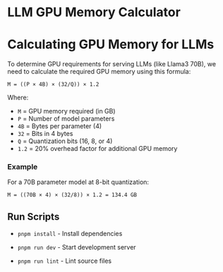 # LLM GPU Memory Calculator

# Calculating GPU Memory for LLMs

To determine GPU requirements for serving LLMs (like Llama3 70B), we need to calculate the required GPU memory using this formula:

```
M = ((P × 4B) × (32/Q)) × 1.2
```

Where:
- `M` = GPU memory required (in GB)
- `P` = Number of model parameters
- `4B` = Bytes per parameter (4)
- `32` = Bits in 4 bytes
- `Q` = Quantization bits (16, 8, or 4)
- `1.2` = 20% overhead factor for additional GPU memory

### Example
For a 70B parameter model at 8-bit quantization:
```
M = ((70B × 4) × (32/8)) × 1.2 = 134.4 GB
```

## Run Scripts
- `pnpm install` - Install dependencies
- `pnpm run dev` - Start development server


- `pnpm run lint` - Lint source files

 